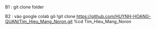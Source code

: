 B1 : git clone folder 

B2 : vào google colab gõ 
!git clone https://github.com/HUYNH-HOANG-QUAN/Tim_Hieu_Mang_Noron.git
%cd Tim_Hieu_Mang_Noron

